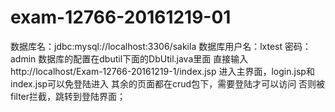 # exam-12766-20161219-01
数据库名：jdbc:mysql://localhost:3306/sakila
数据库用户名：lxtest
密码：admin
数据库的配置在dbutil下面的DbUtil.java里面
直接输入http://localhost/Exam-12766-20161219-1/index.jsp 进入主界面，login.jsp和index.jsp可以免登陆进入
其余的页面都在crud包下，需要登陆才可以访问 否则被filter拦截，跳转到登陆界面；
